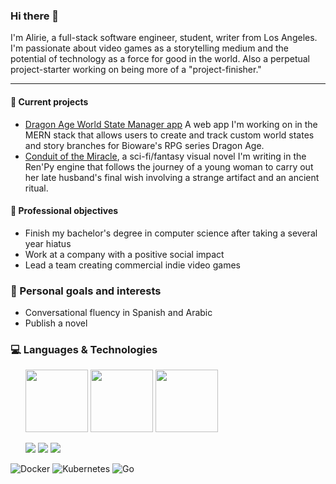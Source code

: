 ### Hi there 👋
I'm Alirie, a full-stack software engineer, student, writer from Los Angeles. I'm passionate about video games as a storytelling medium and the potential of technology as a force for good in the world. Also a perpetual project-starter working on being more of a "project-finisher."

----------------------------------

<!--
**AlirieGray/AlirieGray** is a ✨ _special_ ✨ repository because its `README.md` (this file) appears on your GitHub profile.

Here are some ideas to get you started:

- 🔭 I’m currently working on ...
- 🌱 I’m currently learning ...
- 👯 I’m looking to collaborate on ...
- 🤔 I’m looking for help with ...
- 💬 Ask me about ...
- 📫 How to reach me: ...
- 😄 Pronouns: she/her or he/him

- ⚡ Fun fact: ...
-->

#### :hatching_chick: Current projects
- [Dragon Age World State Manager app](https://github.com/AlirieGray/da-state-manager) A web app I'm working on in the MERN stack that allows users to create and track custom world states and story branches for Bioware's RPG series Dragon Age.  
- [Conduit of the Miracle](https://github.com/AlirieGray/prologue), a sci-fi/fantasy visual novel I'm writing in the Ren'Py engine that follows the journey of a young woman to carry out her late husband's final wish involving a strange artifact and an ancient ritual.

#### :telescope: Professional objectives
- Finish my bachelor's degree in computer science after taking a several year hiatus
- Work at a company with a positive social impact
- Lead a team creating commercial indie video games

### :rose: Personal goals and interests
- Conversational fluency in Spanish and Arabic
- Publish a novel

### :computer: Languages & Technologies

<ul>
 <img width="100px" src="https://img.shields.io/badge/javascript-%23323330.svg?style=for-the-badge&logo=javascript&logoColor=%23F7DF1E"> 
 <img width="100px" src="https://img.shields.io/badge/react-%2320232a.svg?style=for-the-badge&logo=react&logoColor=%2361DAFB">
 <img width="100px" src="https://img.shields.io/badge/typescript-%23007ACC.svg?style=for-the-badge&logo=typescript&logoColor=white">
</ul>
<ul>
 <img src="https://img.shields.io/badge/python-3670A0?style=for-the-badge&logo=python&logoColor=ffdd54">
 <img src="https://img.shields.io/badge/Linux-FCC624?style=for-the-badge&logo=linux&logoColor=black">
 <img src="https://img.shields.io/badge/unrealengine-%23313131.svg?style=for-the-badge&logo=unrealengine&logoColor=white">
</ul>
 
 
 
 ![Docker](https://img.shields.io/badge/docker-%230db7ed.svg?style=for-the-badge&logo=docker&logoColor=white) ![Kubernetes](https://img.shields.io/badge/kubernetes-%23326ce5.svg?style=for-the-badge&logo=kubernetes&logoColor=white)
 ![Go](https://img.shields.io/badge/go-%2300ADD8.svg?style=for-the-badge&logo=go&logoColor=white) 
